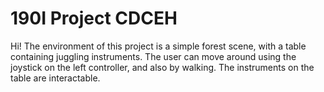 # 190I Project CDCEH
 
Hi! The environment of this project is a simple forest scene, with a table containing juggling instruments. The user can move around using the joystick on the left controller, and also by walking. The instruments on the table are interactable. 
